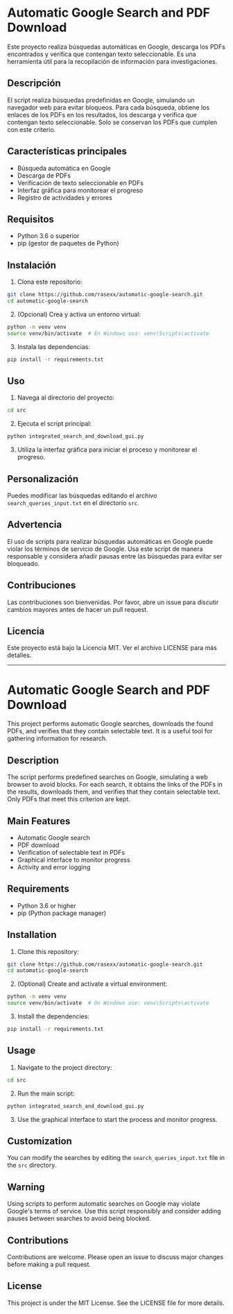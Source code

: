 
# Automatic Google Search and PDF Download

Este proyecto realiza búsquedas automáticas en Google, descarga los PDFs encontrados y verifica que contengan texto seleccionable. Es una herramienta útil para la recopilación de información para investigaciones.

## Descripción

El script realiza búsquedas predefinidas en Google, simulando un navegador web para evitar bloqueos. Para cada búsqueda, obtiene los enlaces de los PDFs en los resultados, los descarga y verifica que contengan texto seleccionable. Solo se conservan los PDFs que cumplen con este criterio.

## Características principales

- Búsqueda automática en Google
- Descarga de PDFs
- Verificación de texto seleccionable en PDFs
- Interfaz gráfica para monitorear el progreso
- Registro de actividades y errores

## Requisitos

- Python 3.6 o superior
- pip (gestor de paquetes de Python)

## Instalación

1. Clona este repositorio:

```bash
git clone https://github.com/rasexx/automatic-google-search.git
cd automatic-google-search
```

2. (Opcional) Crea y activa un entorno virtual:

```bash
python -m venv venv
source venv/bin/activate  # En Windows usa: venv\Scripts\activate
```

3. Instala las dependencias:

```bash
pip install -r requirements.txt
```

## Uso

1. Navega al directorio del proyecto:

```bash
cd src
```

2. Ejecuta el script principal:

```bash
python integrated_search_and_download_gui.py
```

3. Utiliza la interfaz gráfica para iniciar el proceso y monitorear el progreso.

## Personalización

Puedes modificar las búsquedas editando el archivo `search_queries_input.txt` en el directorio `src`.

## Advertencia

El uso de scripts para realizar búsquedas automáticas en Google puede violar los términos de servicio de Google. Usa este script de manera responsable y considera añadir pausas entre las búsquedas para evitar ser bloqueado.

## Contribuciones

Las contribuciones son bienvenidas. Por favor, abre un issue para discutir cambios mayores antes de hacer un pull request.

## Licencia

Este proyecto está bajo la Licencia MIT. Ver el archivo LICENSE para más detalles.

---

# Automatic Google Search and PDF Download

This project performs automatic Google searches, downloads the found PDFs, and verifies that they contain selectable text. It is a useful tool for gathering information for research.

## Description

The script performs predefined searches on Google, simulating a web browser to avoid blocks. For each search, it obtains the links of the PDFs in the results, downloads them, and verifies that they contain selectable text. Only PDFs that meet this criterion are kept.

## Main Features

- Automatic Google search
- PDF download
- Verification of selectable text in PDFs
- Graphical interface to monitor progress
- Activity and error logging

## Requirements

- Python 3.6 or higher
- pip (Python package manager)

## Installation

1. Clone this repository:

```bash
git clone https://github.com/rasexx/automatic-google-search.git
cd automatic-google-search
```

2. (Optional) Create and activate a virtual environment:

```bash
python -m venv venv
source venv/bin/activate  # On Windows use: venv\Scripts\activate
```

3. Install the dependencies:

```bash
pip install -r requirements.txt
```

## Usage

1. Navigate to the project directory:

```bash
cd src
```

2. Run the main script:

```bash
python integrated_search_and_download_gui.py
```

3. Use the graphical interface to start the process and monitor progress.

## Customization

You can modify the searches by editing the `search_queries_input.txt` file in the `src` directory.

## Warning

Using scripts to perform automatic searches on Google may violate Google's terms of service. Use this script responsibly and consider adding pauses between searches to avoid being blocked.

## Contributions

Contributions are welcome. Please open an issue to discuss major changes before making a pull request.

## License

This project is under the MIT License. See the LICENSE file for more details.
